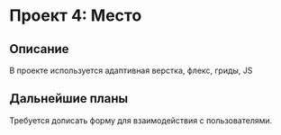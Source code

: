 # Проект 4: Место

## Описание 
В проекте используется адаптивная верстка, флекс, гриды, JS
 
## Дальнейшие планы 
Требуется дописать форму для взаимодействия с пользователями.

